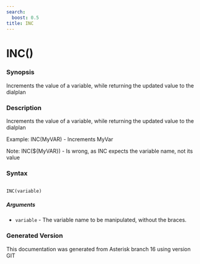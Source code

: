 ```yaml
---
search:
  boost: 0.5
title: INC
---
```


# INC()

### Synopsis

Increments the value of a variable, while returning the updated value to the dialplan

### Description

Increments the value of a variable, while returning the updated value to the dialplan<br>

Example: INC(MyVAR) - Increments MyVar<br>

Note: INC($\{MyVAR\}) - Is wrong, as INC expects the variable name, not its value<br>


### Syntax


```

INC(variable)
```
##### Arguments


* `variable` - The variable name to be manipulated, without the braces.<br>


### Generated Version

This documentation was generated from Asterisk branch 16 using version GIT 